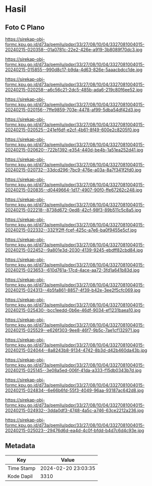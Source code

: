 # Hasil

## Foto C Plano

https://sirekap-obj-formc.kpu.go.id/d73a/pemilu/pdpr/33/27/08/10/04/3327081004015-20240215-020358--01a0781c-22e2-426e-a919-3b8089f70dc3.jpg

https://sirekap-obj-formc.kpu.go.id/d73a/pemilu/pdpr/33/27/08/10/04/3327081004015-20240215-015855--990d8c17-b9da-4d63-826e-5aaacbdcc1de.jpg

https://sirekap-obj-formc.kpu.go.id/d73a/pemilu/pdpr/33/27/08/10/04/3327081004015-20240215-020258--a6c56c21-2dc5-485b-ada6-219c80f6ee52.jpg

https://sirekap-obj-formc.kpu.go.id/d73a/pemilu/pdpr/33/27/08/10/04/3327081004015-20240215-020156--7ffe9859-703e-4478-af99-5dba54df42d3.jpg

https://sirekap-obj-formc.kpu.go.id/d73a/pemilu/pdpr/33/27/08/10/04/3327081004015-20240215-020525--241ef6df-e2cf-4b61-8f49-600e2c8205f0.jpg

https://sirekap-obj-formc.kpu.go.id/d73a/pemilu/pdpr/33/27/08/10/04/3327081004015-20240215-020620--722b1392-e354-440d-be4b-1a51ea252d41.jpg

https://sirekap-obj-formc.kpu.go.id/d73a/pemilu/pdpr/33/27/08/10/04/3327081004015-20240215-020732--33dcd296-7bc9-476e-a03a-8a7f341f2fd0.jpg

https://sirekap-obj-formc.kpu.go.id/d73a/pemilu/pdpr/33/27/08/10/04/3327081004015-20240215-020835--d0449664-1d17-4907-90f0-ffe67262c248.jpg

https://sirekap-obj-formc.kpu.go.id/d73a/pemilu/pdpr/33/27/08/10/04/3327081004015-20240215-022218--8738d672-0ed8-42cf-98f3-89b511c5c8a5.jpg

https://sirekap-obj-formc.kpu.go.id/d73a/pemilu/pdpr/33/27/08/10/04/3327081004015-20240215-022332--3321f2ff-fcef-425c-a7e6-ba0f9455e5cf.jpg

https://sirekap-obj-formc.kpu.go.id/d73a/pemilu/pdpr/33/27/08/10/04/3327081004015-20240215-022452--9a801e3d-2030-4139-9245-ebdff82cbd84.jpg

https://sirekap-obj-formc.kpu.go.id/d73a/pemilu/pdpr/33/27/08/10/04/3327081004015-20240215-023653--610d761a-17cd-4ace-aa72-3fd1a641b83d.jpg

https://sirekap-obj-formc.kpu.go.id/d73a/pemilu/pdpr/33/27/08/10/04/3327081004015-20240215-024313--4b5fa861-8857-4f39-b42e-3ee2f5cfc069.jpg

https://sirekap-obj-formc.kpu.go.id/d73a/pemilu/pdpr/33/27/08/10/04/3327081004015-20240215-025430--bcc1eedd-0b6e-46df-9034-ef1231baea10.jpg

https://sirekap-obj-formc.kpu.go.id/d73a/pemilu/pdpr/33/27/08/10/04/3327081004015-20240215-025529--e626f303-9ee8-46f7-9b5c-7ae1cf132971.jpg

https://sirekap-obj-formc.kpu.go.id/d73a/pemilu/pdpr/33/27/08/10/04/3327081004015-20240215-024044--8a8243b8-9134-4742-8b3d-d42b460da43b.jpg

https://sirekap-obj-formc.kpu.go.id/d73a/pemilu/pdpr/33/27/08/10/04/3327081004015-20240215-025145--3e08a5ed-006f-41da-a333-f15db0343b7d.jpg

https://sirekap-obj-formc.kpu.go.id/d73a/pemilu/pdpr/33/27/08/10/04/3327081004015-20240215-024834--6e66b6fd-55f3-4049-96aa-93187ac642d8.jpg

https://sirekap-obj-formc.kpu.go.id/d73a/pemilu/pdpr/33/27/08/10/04/3327081004015-20240215-024932--3dda0df3-4748-4a5c-a746-63ce2212a236.jpg

https://sirekap-obj-formc.kpu.go.id/d73a/pemilu/pdpr/33/27/08/10/04/3327081004015-20240215-025023--29476d6d-ea4d-4c0f-bfdd-b4d7c6d4c93e.jpg


## Metadata

| Key        | Value               |
| ---------- | ------------------- |
| Time Stamp | 2024-02-20 23:03:35 |
| Kode Dapil | 3310                |



